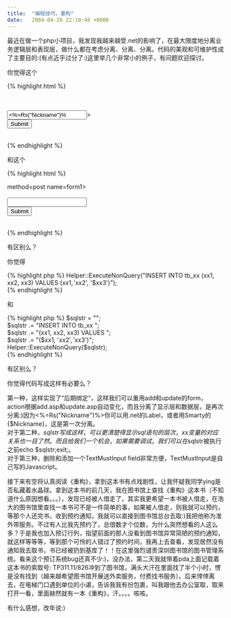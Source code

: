 ```yaml
---
title:  "编程技巧，重构"
date:   2004-04-26 22:10:46 +0800
---
```


最近在做一个php小项目，我发现我越来越受.net的影响了，在最大限度地分离业务逻辑层和表现层，做什么都在考虑分离、分离、分离。代码的美观和可维护性成了主要目的:(有点近乎过分了:)这里举几个非常小的例子，有问题欢迎探讨。  

你觉得这个  

{% highlight html %}
<form action=update.asp method=post><br />
<input type=hidden name=Action value=UPDATE><br />
<input type=text name=Nickname value=<%=Rs("Nickname")%>><br />
<input type=submit><br />
</form><br />
{% endhighlight %}

和这个  

{% highlight html %}
<form action=<%=Request.ServerVariables("SCRIPT_NAME")%> method=post name=form1><br />
<input type=hidden name=Action><br />
<input type=text name=Nickname><br />
<input type=submit><br />
</form><br />
<script language=javascript><br />
    TextSetValue(form1.Action, "UPDATE");<br />
    TextSetValue(form1.Nickname, "<%=Rs("Nickname")%>");<br />
</script>
{% endhighlight %}


有区别么？  

你觉得  

{% highlight php %}
Helper::ExecuteNonQuery("INSERT INTO tb_xx (xx1, xx2, xx3) VALUES ($xx1, '$xx2', '$xx3')");  
{% endhighlight %}

和  

{% highlight php %}
$sqlstr = "";  
$sqlstr .= "INSERT INTO tb_xx ";  
$sqlstr .= "(xx1, xx2, xx3) VALUES ";  
$sqlstr .= "($xx1, '$xx2', '$xx3')";  
Helper::ExecuteNonQuery($sqlstr);  
{% endhighlight %}

有区别么？  

你觉得代码写成这样有必要么？  

第一种，这样实现了“后期绑定”，这样我们可以重用add和update的form，action根据add.asp和update.asp自动变化，而且分离了显示层和数据层，是再次分离:)因为<%=Rs("Nickname")%>你可以用.net的Label，或者用Smarty的{$Nickname}，这是第一次分离。  
对于第二种，$sqlstr写成这样，可以更清楚得显示sql语句的层次，xx变量的对应关系也一目了然。而且给我们一个机会，如果需要调试，我们可以在$sqlstr被执行之前echo $sqlstr;exit;。  
对于第三种，删除和添加一个TextMustInput field非常方便，TextMustInput是自己写的Javascript。  

接下来有空将认真阅读《重构》，拿到这本书有点戏剧性，让我怀疑我同学ying是否私藏着水晶球。拿到这本书的前几天，我在图书馆上查找《重构》这本书（不知道什么原因想看。。。），发现已经被人借走了，其实我更希望一本书被人借走，在浩大的图书馆里查找一本书可不是一件简单的事，如果被人借走，则我就可以预约，等那个人还完书，收到预约通知，我就可以直接到图书馆总台去取:)我把他称为准外带服务。不过有人比我先预约了，总借数才个位数，为什么突然想看的人这么多？于是我也加入预订行列，指望前面的那人没看到图书馆异常简陋的预约通知，就这样等等等，等到那个可怜的人错过了预约时间，我再上去查看，发现居然没有通知我去取书，书已经被扔到基库了！！在这里强烈谴责深圳图书馆的图书管理系统。看来这个预订系统bug还真不少:)，没办法，第二天我就带着pda上面记载着这本书的索取号: TP311.11/826冲到了图书馆，满头大汗在里面找了半个小时，愣是没有找到（越来越希望图书馆开展送外卖服务，付费找书服务）。后来悻悻离去，在电梯门口遇到单位的小谌，告诉我我有份包裹，叫我跟他去办公室取，取来打开一看，里面赫然就有一本《重构》，汗。。。。咳咳。  

有什么感想，改年说:)  

